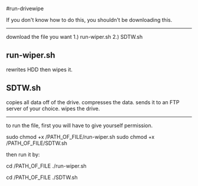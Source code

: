 #run-drivewipe

If you don't know how to do this, you shouldn't be downloading this.

-----------------------------------

download the file you want
  1.) run-wiper.sh
  2.) SDTW.sh 

run-wiper.sh
------------
rewrites HDD then wipes it.


SDTW.sh
-------
copies all data off of the drive. 
compresses the data. 
sends it to an FTP server of your choice. 
wipes the drive.

-----------------------------------------------
to run the file, first you will have to give yourself permission.

sudo chmod +x /PATH_OF_FILE/run-wiper.sh
sudo chmod +x /PATH_OF_FILE/SDTW.sh

then run it by:

cd /PATH_OF_FILE
./run-wiper.sh

cd /PATH_OF_FILE
./SDTW.sh

